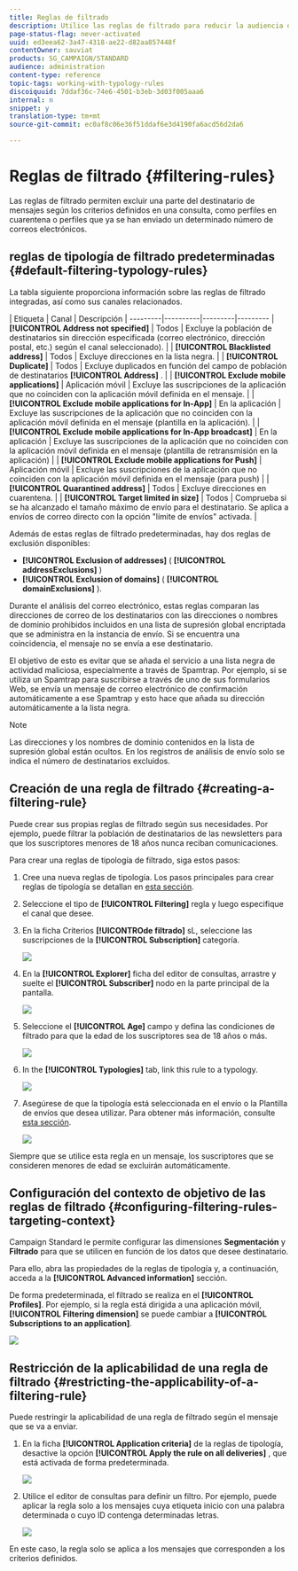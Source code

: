 ```yaml
---
title: Reglas de filtrado
description: Utilice las reglas de filtrado para reducir la audiencia de los mensajes.
page-status-flag: never-activated
uuid: ed3eea62-3a47-4318-ae22-d82aa857448f
contentOwner: sauviat
products: SG_CAMPAIGN/STANDARD
audience: administration
content-type: reference
topic-tags: working-with-typology-rules
discoiquuid: 7ddaf36c-74e6-4501-b3eb-3d03f005aaa6
internal: n
snippet: y
translation-type: tm+mt
source-git-commit: ec0af8c06e36f51ddaf6e3d4190fa6acd56d2da6

---
```



# Reglas de filtrado {#filtering-rules}

Las reglas de filtrado permiten excluir una parte del destinatario de mensajes según los criterios definidos en una consulta, como perfiles en cuarentena o perfiles que ya se han enviado un determinado número de correos electrónicos.

## reglas de tipología de filtrado predeterminadas {#default-filtering-typology-rules}

La tabla siguiente proporciona información sobre las reglas de filtrado integradas, así como sus canales relacionados.

| Etiqueta | Canal | Descripción |
---------|----------|---------|---------
| **[!UICONTROL Address not specified]** | Todos | Excluye la población de destinatarios sin dirección especificada (correo electrónico, dirección postal, etc.) según el canal seleccionado). |
| **[!UICONTROL Blacklisted address]** | Todos | Excluye direcciones en la lista negra. |
| **[!UICONTROL Duplicate]** | Todos | Excluye duplicados en función del campo de población de destinatarios **[!UICONTROL Address]** . |
| **[!UICONTROL Exclude mobile applications]** | Aplicación móvil | Excluye las suscripciones de la aplicación que no coinciden con la aplicación móvil definida en el mensaje. |
| **[!UICONTROL Exclude mobile applications for In-App]** | En la aplicación | Excluye las suscripciones de la aplicación que no coinciden con la aplicación móvil definida en el mensaje (plantilla en la aplicación). |
| **[!UICONTROL Exclude mobile applications for In-App broadcast]** | En la aplicación | Excluye las suscripciones de la aplicación que no coinciden con la aplicación móvil definida en el mensaje (plantilla de retransmisión en la aplicación) |
| **[!UICONTROL Exclude mobile applications for Push]** | Aplicación móvil | Excluye las suscripciones de la aplicación que no coinciden con la aplicación móvil definida en el mensaje (para push) |
| **[!UICONTROL Quarantined address]** | Todos | Excluye direcciones en cuarentena. |
| **[!UICONTROL Target limited in size]** | Todos | Comprueba si se ha alcanzado el tamaño máximo de envío para el destinatario. Se aplica a envíos de correo directo con la opción &quot;límite de envíos&quot; activada. |

Además de estas reglas de filtrado predeterminadas, hay dos reglas de exclusión disponibles:

* **[!UICONTROL Exclusion of addresses]** ( **[!UICONTROL addressExclusions]** )
* **[!UICONTROL Exclusion of domains]** ( **[!UICONTROL domainExclusions]** ).

Durante el análisis del correo electrónico, estas reglas comparan las direcciones de correo de los destinatarios con las direcciones o nombres de dominio prohibidos incluidos en una lista de supresión global encriptada que se administra en la instancia de envío. Si se encuentra una coincidencia, el mensaje no se envía a ese destinatario.

El objetivo de esto es evitar que se añada el servicio a una lista negra de actividad maliciosa, especialmente a través de Spamtrap. Por ejemplo, si se utiliza un Spamtrap para suscribirse a través de uno de sus formularios Web, se envía un mensaje de correo electrónico de confirmación automáticamente a ese Spamtrap y esto hace que añada su dirección automáticamente a la lista negra.

>[!NOTE]
>
>Las direcciones y los nombres de dominio contenidos en la lista de supresión global están ocultos. En los registros de análisis de envío solo se indica el número de destinatarios excluidos.

## Creación de una regla de filtrado {#creating-a-filtering-rule}

Puede crear sus propias reglas de filtrado según sus necesidades. Por ejemplo, puede filtrar la población de destinatarios de las newsletters para que los suscriptores menores de 18 años nunca reciban comunicaciones.

Para crear una reglas de tipología de filtrado, siga estos pasos:

1. Cree una nueva reglas de tipología. Los pasos principales para crear reglas de tipología se detallan en [esta sección](../../sending/using/managing-typology-rules.md).

1. Seleccione el tipo de **[!UICONTROL Filtering]** regla y luego especifique el canal que desee.

1. En la ficha Criterios **[!UICONTROde filtrado]** sL, seleccione las suscripciones de la **[!UICONTROL Subscription]** categoría.

   ![](assets/typology_create-rule-subscription.png)

1. En la **[!UICONTROL Explorer]** ficha del editor de consultas, arrastre y suelte el **[!UICONTROL Subscriber]** nodo en la parte principal de la pantalla.

   ![](assets/typology_create-rule-subscriber.png)

1. Seleccione el **[!UICONTROL Age]** campo y defina las condiciones de filtrado para que la edad de los suscriptores sea de 18 años o más.

   ![](assets/typology_create-rule-age.png)

1. In the **[!UICONTROL Typologies]** tab, link this rule to a typology.

   ![](assets/typology_create-rule-typology.png)

1. Asegúrese de que la tipología está seleccionada en el envío o la Plantilla de envíos que desea utilizar. Para obtener más información, consulte [esta sección](../../sending/using/managing-typologies.md#applying-typologies-to-messages).

   ![](assets/typology_template.png)

Siempre que se utilice esta regla en un mensaje, los suscriptores que se consideren menores de edad se excluirán automáticamente.

## Configuración del contexto de objetivo de las reglas de filtrado {#configuring-filtering-rules-targeting-context}

Campaign Standard le permite configurar las dimensiones **Segmentación** y **Filtrado** para que se utilicen en función de los datos que desee destinatario.

Para ello, abra las propiedades de la reglas de tipología y, a continuación, acceda a la **[!UICONTROL Advanced information]** sección.

De forma predeterminada, el filtrado se realiza en el **[!UICONTROL Profiles]**. Por ejemplo, si la regla está dirigida a una aplicación móvil, **[!UICONTROL Filtering dimension]** se puede cambiar a **[!UICONTROL Subscriptions to an application]**.

![](assets/typology_rule-order_2.png)

## Restricción de la aplicabilidad de una regla de filtrado {#restricting-the-applicability-of-a-filtering-rule}

Puede restringir la aplicabilidad de una regla de filtrado según el mensaje que se va a enviar.

1. En la ficha **[!UICONTROL Application criteria]** de la reglas de tipología, desactive la opción **[!UICONTROL Apply the rule on all deliveries]** , que está activada de forma predeterminada.

   ![](assets/typology_limit.png)

1. Utilice el editor de consultas para definir un filtro. Por ejemplo, puede aplicar la regla solo a los mensajes cuya etiqueta inicio con una palabra determinada o cuyo ID contenga determinadas letras.

   ![](assets/typology_limit-rule.png)

En este caso, la regla solo se aplica a los mensajes que corresponden a los criterios definidos.
